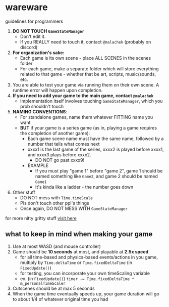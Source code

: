 
# wareware
guidelines for programmers

1. **DO NOT TOUCH `GameStateManager`**
	- Don't edit it.
	- If you REALLY need to touch it, contact `@malachek` (probably on discord)
2. **For organization's sake:**
	- Each game is its own scene - place ALL SCENES in the scenes folder
	- For each game, make a separate folder which will store everything related to that game - whether that be art, scripts, music/sounds, etc.
3. You are able to test your game via running them on their own scene. A runtime error will happen upon completion.
4. **If you need to add your game to the main game, contact `@malachek`**
	- Implementation itself involves touching `GameStateManager`, which you prob shouldn't touch
5. **NAMING CONVENTIONS**:
	- For standalone games, name them whatever FITTING name you want
	- **BUT** if your game is a series game (as in, playing a game requires the completion of another game):
		- Each game scene name must have the same name, followed by a number that tells what comes next
		- xxxx1 is the last game of the series, xxxx2 is played before xxxx1, and xxxx3 plays before xxxx2.
			- DO NOT go past xxxx9!
		- EXAMPLE
			- If you must play "game 1" before "game 2", game 1 should be named something like `Game2`, and game 2 should be named `Game1`
			- It's kinda like a ladder - the number goes down
6. Other stuff
	- DO NOT mess with `Time.timeScale`
	- Pls don't touch other ppl's things
	- Once again, DO NOT MESS WITH `GameStateManager`

for more nitty gritty stuff [visit here](https://docs.google.com/presentation/d/1vIjF57sc7jkjwu0rifCEWk9eGBuCtRijw-2tifI1-xg/edit?usp=sharing)
## what to keep in mind when making your game
1. Use at most WASD (and mouse controller)
2. Game should be **10 seconds** at most, and playable at **2.5x speed**
	- for all time-based and physics-based events/actions in you game, multiply by `Time.deltaTime` or `Time.fixedDeltaTime` (in `FixedUpdate()`)
	- for testing, you can incorporate your own timeScaling variable
	- ex. (in `FixedUpdate()`) `timer -= Time.fixedDeltaTime * m_personalTimeScaler`
4. Cutscenes should be at max 5 seconds
5. When the game time eventually speeds up, your game duration will go to about 1/4 of whatever original time you had
